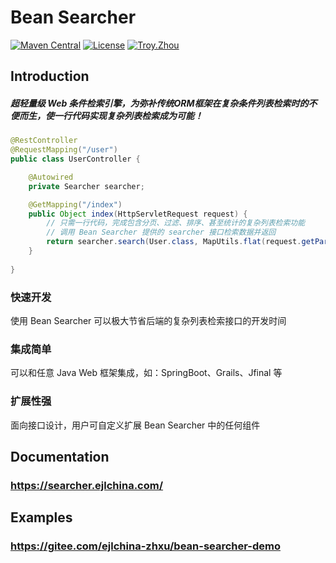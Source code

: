 # Bean Searcher

[![Maven Central](https://maven-badges.herokuapp.com/maven-central/com.ejlchina/bean-searcher/badge.svg)](https://maven-badges.herokuapp.com/maven-central/com.ejlchina/bean-searcher/)
[![License](https://img.shields.io/badge/license-Apache%202-4EB1BA.svg)](https://www.apache.org/licenses/LICENSE-2.0.html)
[![Troy.Zhou](https://img.shields.io/badge/%E4%BD%9C%E8%80%85-ejlchina-orange.svg)](https://github.com/ejlchina)

Introduction
---

##### 超轻量级 Web 条件检索引擎，为弥补传统ORM框架在复杂条件列表检索时的不便而生，使一行代码实现复杂列表检索成为可能！

```java
@RestController
@RequestMapping("/user")
public class UserController {

    @Autowired
    private Searcher searcher;

    @GetMapping("/index")
    public Object index(HttpServletRequest request) {
        // 只需一行代码，完成包含分页、过滤、排序、甚至统计的复杂列表检索功能
        // 调用 Bean Searcher 提供的 searcher 接口检索数据并返回
        return searcher.search(User.class, MapUtils.flat(request.getParameterMap()));
    }
	
}
```

### 快速开发

使用 Bean Searcher 可以极大节省后端的复杂列表检索接口的开发时间

### 集成简单

可以和任意 Java Web 框架集成，如：SpringBoot、Grails、Jfinal 等

### 扩展性强

面向接口设计，用户可自定义扩展 Bean Searcher 中的任何组件


Documentation
---

### https://searcher.ejlchina.com/


Examples
---

### https://gitee.com/ejlchina-zhxu/bean-searcher-demo






